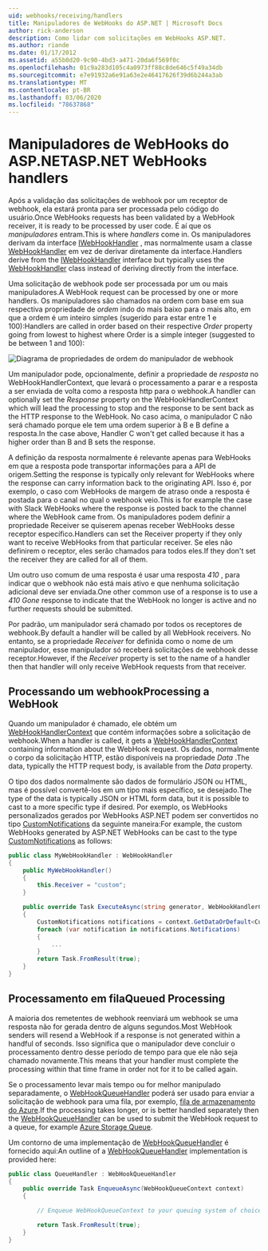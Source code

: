 ```yaml
---
uid: webhooks/receiving/handlers
title: Manipuladores de WebHooks do ASP.NET | Microsoft Docs
author: rick-anderson
description: Como lidar com solicitações em WebHooks ASP.NET.
ms.author: riande
ms.date: 01/17/2012
ms.assetid: a55b0d20-9c90-4bd3-a471-20da6f569f0c
ms.openlocfilehash: 01c9a283d105c4a0973ff88c8de646c5f49a34db
ms.sourcegitcommit: e7e91932a6e91a63e2e46417626f39d6b244a3ab
ms.translationtype: MT
ms.contentlocale: pt-BR
ms.lasthandoff: 03/06/2020
ms.locfileid: "78637868"
---
```

# <a name="aspnet-webhooks-handlers"></a><span data-ttu-id="18d1b-103">Manipuladores de WebHooks do ASP.NET</span><span class="sxs-lookup"><span data-stu-id="18d1b-103">ASP.NET WebHooks handlers</span></span>

<span data-ttu-id="18d1b-104">Após a validação das solicitações de webhook por um receptor de webhook, ela estará pronta para ser processada pelo código do usuário.</span><span class="sxs-lookup"><span data-stu-id="18d1b-104">Once WebHooks requests has been validated by a WebHook receiver, it is ready to be processed by user code.</span></span> <span data-ttu-id="18d1b-105">É aí que os *manipuladores* entram.</span><span class="sxs-lookup"><span data-stu-id="18d1b-105">This is where *handlers* come in.</span></span> <span data-ttu-id="18d1b-106">Os manipuladores derivam da interface [IWebHookHandler](https://github.com/aspnet/WebHooks/blob/master/src/Microsoft.AspNet.WebHooks.Receivers/WebHooks/WebHookHandler.cs) , mas normalmente usam a classe [WebHookHandler](https://github.com/aspnet/WebHooks/blob/master/src/Microsoft.AspNet.WebHooks.Receivers/WebHooks/WebHookHandler.cs) em vez de derivar diretamente da interface.</span><span class="sxs-lookup"><span data-stu-id="18d1b-106">Handlers derive from the [IWebHookHandler](https://github.com/aspnet/WebHooks/blob/master/src/Microsoft.AspNet.WebHooks.Receivers/WebHooks/WebHookHandler.cs) interface but typically uses the [WebHookHandler](https://github.com/aspnet/WebHooks/blob/master/src/Microsoft.AspNet.WebHooks.Receivers/WebHooks/WebHookHandler.cs) class instead of deriving directly from the interface.</span></span>

<span data-ttu-id="18d1b-107">Uma solicitação de webhook pode ser processada por um ou mais manipuladores.</span><span class="sxs-lookup"><span data-stu-id="18d1b-107">A WebHook request can be processed by one or more handlers.</span></span> <span data-ttu-id="18d1b-108">Os manipuladores são chamados na ordem com base em sua respectiva propriedade de *ordem* indo do mais baixo para o mais alto, em que a ordem é um inteiro simples (sugerido para estar entre 1 e 100):</span><span class="sxs-lookup"><span data-stu-id="18d1b-108">Handlers are called in order based on their respective *Order* property going from lowest to highest where Order is a simple integer (suggested to be between 1 and 100):</span></span>

![Diagrama de propriedades de ordem do manipulador de webhook](_static/Handlers.png)

<span data-ttu-id="18d1b-110">Um manipulador pode, opcionalmente, definir a propriedade de *resposta* no WebHookHandlerContext, que levará o processamento a parar e a resposta a ser enviada de volta como a resposta http para o webhook.</span><span class="sxs-lookup"><span data-stu-id="18d1b-110">A handler can optionally set the *Response* property on the WebHookHandlerContext which will lead the processing to stop and the response to be sent back as the HTTP response to the WebHook.</span></span> <span data-ttu-id="18d1b-111">No caso acima, o manipulador C não será chamado porque ele tem uma ordem superior à B e B define a resposta.</span><span class="sxs-lookup"><span data-stu-id="18d1b-111">In the case above, Handler C won't get called because it has a higher order than B and B sets the response.</span></span>

<span data-ttu-id="18d1b-112">A definição da resposta normalmente é relevante apenas para WebHooks em que a resposta pode transportar informações para a API de origem.</span><span class="sxs-lookup"><span data-stu-id="18d1b-112">Setting the response is typically only relevant for WebHooks where the response can carry information back to the originating API.</span></span> <span data-ttu-id="18d1b-113">Isso é, por exemplo, o caso com WebHooks de margem de atraso onde a resposta é postada para o canal no qual o webhook veio.</span><span class="sxs-lookup"><span data-stu-id="18d1b-113">This is for example the case with Slack WebHooks where the response is posted back to the channel where the WebHook came from.</span></span> <span data-ttu-id="18d1b-114">Os manipuladores podem definir a propriedade Receiver se quiserem apenas receber WebHooks desse receptor específico.</span><span class="sxs-lookup"><span data-stu-id="18d1b-114">Handlers can set the Receiver property if they only want to receive WebHooks from that particular receiver.</span></span> <span data-ttu-id="18d1b-115">Se eles não definirem o receptor, eles serão chamados para todos eles.</span><span class="sxs-lookup"><span data-stu-id="18d1b-115">If they don't set the receiver they are called for all of them.</span></span>

<span data-ttu-id="18d1b-116">Um outro uso comum de uma resposta é usar uma resposta *410* , para indicar que o webhook não está mais ativo e que nenhuma solicitação adicional deve ser enviada.</span><span class="sxs-lookup"><span data-stu-id="18d1b-116">One other common use of a response is to use a *410 Gone* response to indicate that the WebHook no longer is active and no further requests should be submitted.</span></span>

<span data-ttu-id="18d1b-117">Por padrão, um manipulador será chamado por todos os receptores de webhook.</span><span class="sxs-lookup"><span data-stu-id="18d1b-117">By default a handler will be called by all WebHook receivers.</span></span> <span data-ttu-id="18d1b-118">No entanto, se a propriedade *Receiver* for definida como o nome de um manipulador, esse manipulador só receberá solicitações de webhook desse receptor.</span><span class="sxs-lookup"><span data-stu-id="18d1b-118">However, if the *Receiver* property is set to the name of a handler then that handler will only receive WebHook requests from that receiver.</span></span>

## <a name="processing-a-webhook"></a><span data-ttu-id="18d1b-119">Processando um webhook</span><span class="sxs-lookup"><span data-stu-id="18d1b-119">Processing a WebHook</span></span>

<span data-ttu-id="18d1b-120">Quando um manipulador é chamado, ele obtém um [WebHookHandlerContext](https://github.com/aspnet/WebHooks/blob/master/src/Microsoft.AspNet.WebHooks.Receivers/WebHooks/WebHookHandlerContext.cs) que contém informações sobre a solicitação de webhook.</span><span class="sxs-lookup"><span data-stu-id="18d1b-120">When a handler is called, it gets a [WebHookHandlerContext](https://github.com/aspnet/WebHooks/blob/master/src/Microsoft.AspNet.WebHooks.Receivers/WebHooks/WebHookHandlerContext.cs) containing information about the WebHook request.</span></span> <span data-ttu-id="18d1b-121">Os dados, normalmente o corpo da solicitação HTTP, estão disponíveis na propriedade *Data* .</span><span class="sxs-lookup"><span data-stu-id="18d1b-121">The data, typically the HTTP request body, is available from the *Data* property.</span></span>

<span data-ttu-id="18d1b-122">O tipo dos dados normalmente são dados de formulário JSON ou HTML, mas é possível convertê-los em um tipo mais específico, se desejado.</span><span class="sxs-lookup"><span data-stu-id="18d1b-122">The type of the data is typically JSON or HTML form data, but it is possible to cast to a more specific type if desired.</span></span> <span data-ttu-id="18d1b-123">Por exemplo, os WebHooks personalizados gerados por WebHooks ASP.NET podem ser convertidos no tipo [CustomNotifications](https://github.com/aspnet/WebHooks/blob/master/src/Microsoft.AspNet.WebHooks.Receivers.Custom/WebHooks/CustomNotifications.cs) da seguinte maneira:</span><span class="sxs-lookup"><span data-stu-id="18d1b-123">For example, the custom WebHooks generated by ASP.NET WebHooks can be cast to the type [CustomNotifications](https://github.com/aspnet/WebHooks/blob/master/src/Microsoft.AspNet.WebHooks.Receivers.Custom/WebHooks/CustomNotifications.cs) as follows:</span></span>

```csharp
public class MyWebHookHandler : WebHookHandler
{
    public MyWebHookHandler()
    {
        this.Receiver = "custom";
    }

    public override Task ExecuteAsync(string generator, WebHookHandlerContext context)
    {
        CustomNotifications notifications = context.GetDataOrDefault<CustomNotifications>();
        foreach (var notification in notifications.Notifications)
        {
            ...
        }
        return Task.FromResult(true);
    }
}
```

  ## <a name="queued-processing"></a><span data-ttu-id="18d1b-124">Processamento em fila</span><span class="sxs-lookup"><span data-stu-id="18d1b-124">Queued Processing</span></span>

<span data-ttu-id="18d1b-125">A maioria dos remetentes de webhook reenviará um webhook se uma resposta não for gerada dentro de alguns segundos.</span><span class="sxs-lookup"><span data-stu-id="18d1b-125">Most WebHook senders will resend a WebHook if a response is not generated within a handful of seconds.</span></span> <span data-ttu-id="18d1b-126">Isso significa que o manipulador deve concluir o processamento dentro desse período de tempo para que ele não seja chamado novamente.</span><span class="sxs-lookup"><span data-stu-id="18d1b-126">This means that your handler must complete the processing within that time frame in order not for it to be called again.</span></span>

<span data-ttu-id="18d1b-127">Se o processamento levar mais tempo ou for melhor manipulado separadamente, o [WebHookQueueHandler](https://github.com/aspnet/WebHooks/blob/master/src/Microsoft.AspNet.WebHooks.Receivers/WebHooks/WebHookQueueHandler.cs) poderá ser usado para enviar a solicitação de webhook para uma fila, por exemplo, [fila de armazenamento do Azure](https://msdn.microsoft.com/library/azure/dd179353.aspx).</span><span class="sxs-lookup"><span data-stu-id="18d1b-127">If the processing takes longer, or is better handled separately then the [WebHookQueueHandler](https://github.com/aspnet/WebHooks/blob/master/src/Microsoft.AspNet.WebHooks.Receivers/WebHooks/WebHookQueueHandler.cs) can be used to submit the WebHook request to a queue, for example [Azure Storage Queue](https://msdn.microsoft.com/library/azure/dd179353.aspx).</span></span>

<span data-ttu-id="18d1b-128">Um contorno de uma implementação de [WebHookQueueHandler](https://github.com/aspnet/WebHooks/blob/master/src/Microsoft.AspNet.WebHooks.Receivers/WebHooks/WebHookQueueHandler.cs) é fornecido aqui:</span><span class="sxs-lookup"><span data-stu-id="18d1b-128">An outline of a [WebHookQueueHandler](https://github.com/aspnet/WebHooks/blob/master/src/Microsoft.AspNet.WebHooks.Receivers/WebHooks/WebHookQueueHandler.cs) implementation is provided here:</span></span>

```csharp
public class QueueHandler : WebHookQueueHandler
{
    public override Task EnqueueAsync(WebHookQueueContext context)
    {

        // Enqueue WebHookQueueContext to your queuing system of choice

        return Task.FromResult(true);
    }
}
```
